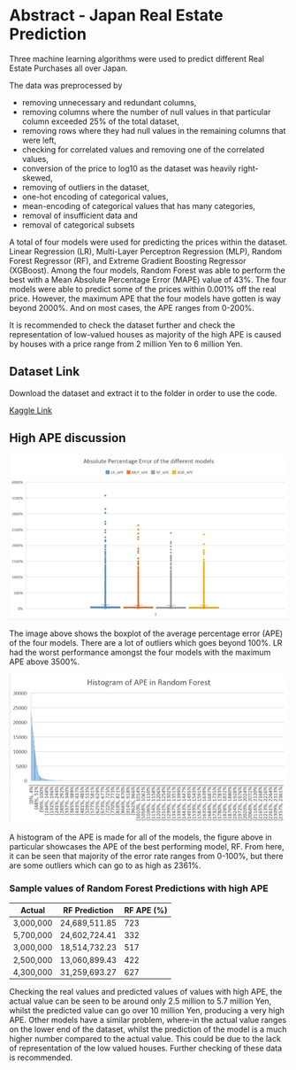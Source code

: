 # Abstract - Japan Real Estate Prediction
Three machine learning algorithms were used to predict different Real Estate Purchases all over Japan. 

The data was preprocessed by 
 - removing unnecessary and redundant columns,
 - removing columns where the number of null values in that particular column exceeded 25% of the total dataset,
 - removing rows where they had null values in the remaining columns that were left,
 - checking for correlated values and removing one of the correlated values,
 - conversion of the price to log10 as the dataset was heavily right-skewed,
 - removing of outliers in the dataset,
 - one-hot encoding of categorical values,
 - mean-encoding of categorical values that has many categories,
 - removal of insufficient data and
 - removal of categorical subsets
 
 A total of four models were used for predicting the prices within the dataset. Linear Regression (LR), Multi-Layer Perceptron Regression (MLP), Random Forest Regressor (RF), and Extreme Gradient Boosting Regressor (XGBoost). Among the four models, Random Forest was able to perform the best with a Mean Absolute Percentage Error (MAPE) value of 43%. The four models were able to predict some of the prices within 0.001% off the real price. However, the maximum APE that the four models have gotten is way beyond 2000%. And on most cases, the APE ranges from 0-200%.
 
 It is recommended to check the dataset further and check the representation of low-valued houses as majority of the high APE is caused by houses with a price range from 2 million Yen to 6 million Yen.

## Dataset Link
Download the dataset and extract it to the folder in order to use the code.

[Kaggle Link](https://www.kaggle.com/datasets/nishiodens/japan-real-estate-transaction-prices)

## High APE discussion
![Boxplot APE](https://github.com/aronnicksnts/kaggle-projects/blob/main/Japan%20Real%20Estate%20Prediction/Images/BoxplotAPE.png)

The image above shows the boxplot of the average percentage error (APE) of the four models. There are a lot of outliers which goes beyond 100%. LR had the worst performance amongst the four models with the maximum APE above 3500%.

![Histogram APE RF](https://github.com/aronnicksnts/kaggle-projects/blob/main/Japan%20Real%20Estate%20Prediction/Images/HistogramAPERF.png)

A histogram of the APE is made for all of the models, the figure above in particular showcases the APE of the best performing model, RF. From here, it can be seen that majority of the error rate ranges from 0-100%, but there are some outliers which can go to as high as 2361%.

### Sample values of Random Forest Predictions with high APE

| Actual    | RF Prediction | RF APE (%) |
|-----------|---------------|------------|
| 3,000,000 | 24,689,511.85 | 723        |
| 5,700,000 | 24,602,724.41 | 332        |
| 3,000,000 | 18,514,732.23 | 517        |
| 2,500,000 | 13,060,899.43 | 422        |
| 4,300,000 | 31,259,693.27 | 627        |

Checking the real values and predicted values of values with high APE, the actual value can be seen to be around only 2.5 million to 5.7 million Yen, whilst the predicted value can go over 10 million Yen, producing a very high APE. Other models have a similar problem, where-in the actual value ranges on the lower end of the dataset, whilst the prediction of the model is a much higher number compared to the actual value. This could be due to the lack of representation of the low valued houses. Further checking of these data is recommended.
